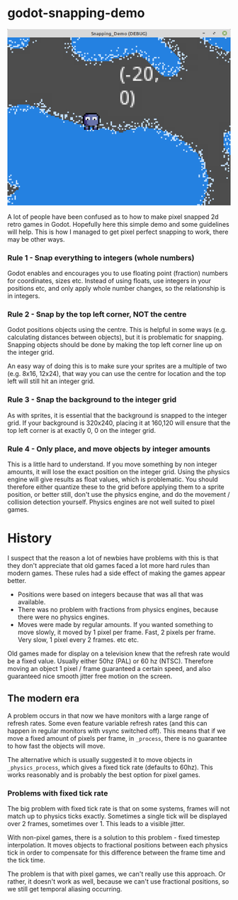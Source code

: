 # godot-snapping-demo

![Snapping Demo Pic](snapping_demo_pic.png)

A lot of people have been confused as to how to make pixel snapped 2d retro games in Godot. Hopefully here this simple demo and some guidelines will help. This is how I managed to get pixel perfect snapping to work, there may be other ways.

### Rule 1 - Snap everything to integers (whole numbers)
Godot enables and encourages you to use floating point (fraction) numbers for coordinates, sizes etc. Instead of using floats, use integers in your positions etc, and only apply whole number changes, so the relationship is in integers.

### Rule 2 - Snap by the top left corner, NOT the centre
Godot positions objects using the centre. This is helpful in some ways (e.g. calculating distances between objects), but it is problematic for snapping. Snapping objects should be done by making the top left corner line up on the integer grid.

An easy way of doing this is to make sure your sprites are a multiple of two (e.g. 8x16, 12x24), that way you can use the centre for location and the top left will still hit an integer grid.

### Rule 3 - Snap the background to the integer grid
As with sprites, it is essential that the background is snapped to the integer grid. If your background is 320x240, placing it at 160,120 will ensure that the top left corner is at exactly 0, 0 on the integer grid.

### Rule 4 - Only place, and move objects by integer amounts
This is a little hard to understand. If you move something by non integer amounts, it will lose the exact position on the integer grid. Using the physics engine will give results as float values, which is problematic. You should therefore either quantize these to the grid before applying them to a sprite position, or better still, don't use the physics engine, and do the movement / collision detection yourself. Physics engines are not well suited to pixel games.

# History
I suspect that the reason a lot of newbies have problems with this is that they don't appreciate that old games faced a lot more hard rules than modern games. These rules had a side effect of making the games appear better.

* Positions were based on integers because that was all that was available.
* There was no problem with fractions from physics engines, because there were no physics engines.
* Moves were made by regular amounts. If you wanted something to move slowly, it moved by 1 pixel per frame. Fast, 2 pixels per frame. Very slow, 1 pixel every 2 frames. etc etc.

Old games made for display on a television knew that the refresh rate would be a fixed value. Usually either 50hz (PAL) or 60 hz (NTSC). Therefore moving an object 1 pixel / frame guaranteed a certain speed, and also guaranteed nice smooth jitter free motion on the screen.

## The modern era
A problem occurs in that now we have monitors with a large range of refresh rates. Some even feature variable refresh rates (and this can happen in regular monitors with vsync switched off). This means that if we move a fixed amount of pixels per frame, in `_process`, there is no guarantee to how fast the objects will move.

The alternative which is usually suggested it to move objects in `_physics_process`, which gives a fixed tick rate (defaults to 60hz). This works reasonably and is probably the best option for pixel games.

### Problems with fixed tick rate
The big problem with fixed tick rate is that on some systems, frames will not match up to physics ticks exactly. Sometimes a single tick will be displayed over 2 frames, sometimes over 1. This leads to a visible jitter.

With non-pixel games, there is a solution to this problem - fixed timestep interpolation. It moves objects to fractional positions between each physics tick in order to compensate for this difference between the frame time and the tick time.

The problem is that with pixel games, we can't really use this approach. Or rather, it doesn't work as well, because we can't use fractional positions, so we still get temporal aliasing occurring.
